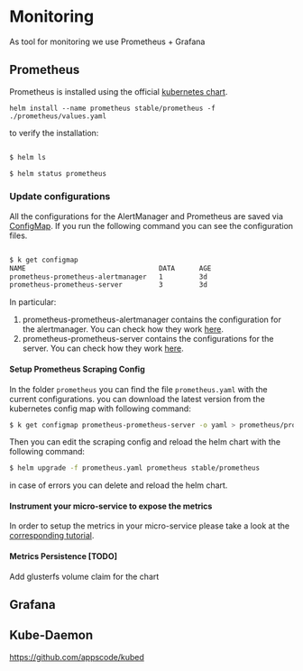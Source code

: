 # Monitoring

As tool for monitoring we use Prometheus + Grafana

## Prometheus

Prometheus is installed using the official [kubernetes chart](https://github.com/kubernetes/charts/tree/master/stable/prometheus).

`helm install --name prometheus stable/prometheus -f ./prometheus/values.yaml`

to verify the installation:


```bash

$ helm ls

$ helm status prometheus

```

### Update configurations

All the configurations for the AlertManager and Prometheus are saved via [ConfigMap](https://kubernetes.io/docs/tasks/configure-pod-container/configmap/).
If you run the following command you can see the configuration files.

```bash

$ k get configmap
NAME                                 DATA      AGE
prometheus-prometheus-alertmanager   1         3d
prometheus-prometheus-server         3         3d

```

In particular:

1. prometheus-prometheus-alertmanager contains the configuration for the alertmanager. You can check how they work [here](https://prometheus.io/docs/alerting/configuration/).
2. prometheus-prometheus-server contains the configurations for the server. You can check how they work [here](https://prometheus.io/docs/operating/configuration/).

#### Setup Prometheus Scraping Config

In the folder `prometheus` you can find the file `prometheus.yaml` with the current configurations.
you can download the latest version from the kubernetes config map with following command:

```bash
$ k get configmap prometheus-prometheus-server -o yaml > prometheus/prometheus.yaml

```

Then you can edit the scraping config and reload the helm chart with the following command:

```bash
$ helm upgrade -f prometheus.yaml prometheus stable/prometheus
```

in case of errors you can delete and reload the helm chart.

#### Instrument your micro-service to expose the metrics

In order to setup the metrics in your micro-service please take a look at the [corresponding tutorial](../doc/metrics_setup.md).

#### Metrics Persistence [TODO]

Add glusterfs volume claim for the chart

## Grafana

## Kube-Daemon

https://github.com/appscode/kubed
